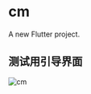 # cm

A new Flutter project.
## 测试用引导界面

![cm](https://github.com/282207134/cm/assets/83965106/9aa86e94-4dbf-45a5-b8d7-475efb8d5490)
